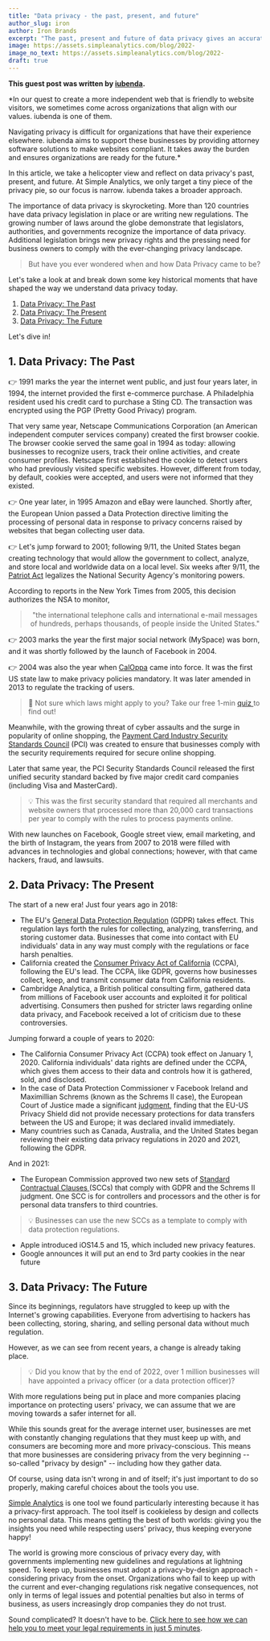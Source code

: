 ```yaml
---
title: "Data privacy - the past, present, and future"
author_slug: iron
author: Iron Brands
excerpt: "The past, present and future of data privacy gives an accurate view of where the world is heading"
image: https://assets.simpleanalytics.com/blog/2022-
image_no_text: https://assets.simpleanalytics.com/blog/2022-
draft: true
---
```

**This guest post was written by [iubenda](http://iubenda.com/).**

*In our quest to create a more independent web that is friendly to website visitors, we sometimes come across organizations that align with our values. iubenda is one of them. 

Navigating privacy is difficult for organizations that have their experience elsewhere. iubenda aims to support these businesses by providing attorney software solutions to make websites compliant. It takes away the burden and ensures organizations are ready for the future.*

In this article, we take a helicopter view and reflect on data privacy's past, present, and future. At Simple Analytics, we only target a tiny piece of the privacy pie, so our focus is narrow. iubenda takes a broader approach.

The importance of data privacy is skyrocketing. More than 120 countries have data privacy legislation in place or are writing new regulations. The growing number of laws around the globe demonstrate that legislators, authorities, and governments recognize the importance of data privacy. Additional legislation brings new privacy rights and the pressing need for business owners to comply with the ever-changing privacy landscape.

> But have you ever wondered when and how Data Privacy came to be?

Let's take a look at and break down some key historical moments that have shaped the way we understand data privacy today.

1.  [Data Privacy: The Past](#1--data-privacy-the-past)
2.  [Data Privacy: The Present](#2--data-privacy-the-present)
3.  [Data Privacy: The Future](#3-data-privacy-the-future)

Let's dive in!

## 1.  Data Privacy: The Past 

👉 1991 marks the year the internet went public, and just four years later, in 1994, the internet provided the first e-commerce purchase. A Philadelphia resident used his credit card to purchase a Sting CD. The transaction was encrypted using the PGP (Pretty Good Privacy) program.

That very same year, Netscape Communications Corporation (an American independent computer services company) created the first browser cookie. The browser cookie served the same goal in 1994 as today: allowing businesses to recognize users, track their online activities, and create consumer profiles. Netscape first established the cookie to detect users who had previously visited specific websites. However, different from today, by default, cookies were accepted, and users were not informed that they existed.

👉 One year later, in 1995 Amazon and eBay were launched. Shortly after, the European Union passed a Data Protection directive limiting the processing of personal data in response to privacy concerns raised by websites that began collecting user data.

👉 Let's jump forward to 2001; following 9/11, the United States began creating technology that would allow the government to collect, analyze, and store local and worldwide data on a local level. Six weeks after 9/11, the [Patriot Act](https://www.govinfo.gov/content/pkg/PLAW-107publ56/pdf/PLAW-107publ56.pdf) legalizes the National Security Agency's monitoring powers.

According to reports in the New York Times from 2005, this decision authorizes the NSA to monitor,

> <center> "the international telephone calls and international e-mail messages of hundreds, perhaps thousands, of people inside the United States."</center>

👉 2003 marks the year the first major social network (MySpace) was born, and it was shortly followed by the launch of Facebook in 2004\.

👉 2004 was also the year when [CalOppa](https://leginfo.legislature.ca.gov/faces/codes_displayText.xhtml?division=8.&chapter=22.&lawCode=BPC) came into force. It was the first US state law to make privacy policies mandatory. It was later amended in 2013 to regulate the tracking of users.

> 🚀 Not sure which laws might apply to you? Take our free 1-min [quiz ](https://www.iubenda.com/en/help#quiz)to find out!

Meanwhile, with the growing threat of cyber assaults and the surge in popularity of online shopping, the [Payment Card Industry Security Standards Council](https://www.pcisecuritystandards.org) (PCI) was created to ensure that businesses comply with the security requirements required for secure online shopping.

Later that same year, the PCI Security Standards Council released the first unified security standard backed by five major credit card companies (including Visa and MasterCard).

> 💡 This was the first security standard that required all merchants and website owners that processed more than 20,000 card transactions per year to comply with the rules to process payments online.

With new launches on Facebook, Google street view, email marketing, and the birth of Instagram, the years from 2007 to 2018 were filled with advances in technologies and global connections; however, with that came hackers, fraud, and lawsuits.

## 2. Data Privacy: The Present 

The start of a new era! Just four years ago in 2018:

- The EU's [General Data Protection Regulation](https://gdpr-info.eu) (GDPR) takes effect. This regulation lays forth the rules for collecting, analyzing, transferring, and storing customer data. Businesses that come into contact with EU individuals' data in any way must comply with the regulations or face harsh penalties.
- California created the [Consumer Privacy Act of California](https://leginfo.legislature.ca.gov/faces/codes_displayText.xhtml?division=3.&part=4.&lawCode=CIV&title=1.81.5) (CCPA), following the EU's lead. The CCPA, like GDPR, governs how businesses collect, keep, and transmit consumer data from California residents.
- Cambridge Analytica, a British political consulting firm, gathered data from millions of Facebook user accounts and exploited it for political advertising. Consumers then pushed for stricter laws regarding online data privacy, and Facebook received a lot of criticism due to these controversies.

Jumping forward a couple of years to 2020:

- The California Consumer Privacy Act (CCPA) took effect on January 1, 2020. California individuals' data rights are defined under the CCPA, which gives them access to their data and controls how it is gathered, sold, and disclosed.
- In the case of Data Protection Commissioner v Facebook Ireland and Maximillian Schrems (known as the Schrems II case), the European Court of Justice made a significant [judgment](https://www.europarl.europa.eu/RegData/etudes/ATAG/2020/652073/EPRS_ATA(2020)652073_EN.pdf), finding that the EU-US Privacy Shield did not provide necessary protections for data transfers between the US and Europe; it was declared invalid immediately.
- Many countries such as Canada, Australia, and the United States began reviewing their existing data privacy regulations in 2020 and 2021, following the GDPR.

And in 2021: 

- The European Commission approved two new sets of [Standard Contractual Clauses ](https://ec.europa.eu/info/law/law-topic/data-protection/international-dimension-data-protection/standard-contractual-clauses-scc_en)(SCCs) that comply with GDPR and the Schrems II judgment. One SCC is for controllers and processors and the other is for personal data transfers to third countries. 

> 💡 Businesses can use the new SCCs as a template to comply with data protection regulations.

- Apple introduced iOS14.5 and 15, which included new privacy features.
- Google announces it will put an end to 3rd party cookies in the near future

## 3. Data Privacy: The Future 

Since its beginnings, regulators have struggled to keep up with the Internet's growing capabilities. Everyone from advertising to hackers has been collecting, storing, sharing, and selling personal data without much regulation.

However, as we can see from recent years, a change is already taking place.

> 💡 Did you know that by the end of 2022, over 1 million businesses will have appointed a privacy officer (or a data protection officer)?

With more regulations being put in place and more companies placing importance on protecting users' privacy, we can assume that we are moving towards a safer internet for all.

While this sounds great for the average internet user, businesses are met with constantly changing regulations that they must keep up with, and consumers are becoming more and more privacy-conscious. This means that more businesses are considering privacy from the very beginning -- so-called "privacy by design" -- including how they gather data.

Of course, using data isn't wrong in and of itself; it's just important to do so properly, making careful choices about the tools you use.

[Simple Analytics](https://simpleanalytics.com/) is one tool we found particularly interesting because it has a privacy-first approach. The tool itself is cookieless by design and collects no personal data. This means getting the best of both worlds: giving you the insights you need while respecting users' privacy, thus keeping everyone happy!

The world is growing more conscious of privacy every day, with governments implementing new guidelines and regulations at lightning speed. To keep up, businesses must adopt a privacy-by-design approach - considering privacy from the onset. Organizations who fail to keep up with the current and ever-changing regulations risk negative consequences, not only in terms of legal issues and potential penalties but also in terms of business, as users increasingly drop companies they do not trust.

Sound complicated? It doesn't have to be. [Click here to see how we can help you to meet your legal requirements in just 5 minutes](https://www.iubenda.com/en/help/34840-privacy-and-cookie-policy-generator-overview-video).
